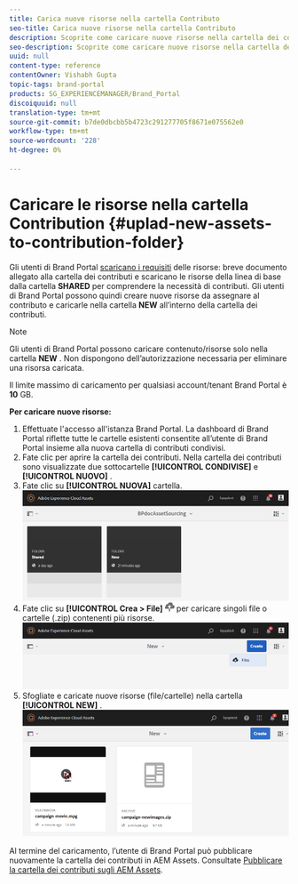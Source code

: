 ```yaml
---
title: Carica nuove risorse nella cartella Contributo
seo-title: Carica nuove risorse nella cartella Contributo
description: Scoprite come caricare nuove risorse nella cartella dei contributi in Brand Portal.
seo-description: Scoprite come caricare nuove risorse nella cartella dei contributi in Brand Portal.
uuid: null
content-type: reference
contentOwner: Vishabh Gupta
topic-tags: brand-portal
products: SG_EXPERIENCEMANAGER/Brand_Portal
discoiquuid: null
translation-type: tm+mt
source-git-commit: b7de0dbcbb5b4723c291277705f8671e075562e0
workflow-type: tm+mt
source-wordcount: '228'
ht-degree: 0%

---
```



# Caricare le risorse nella cartella Contribution {#uplad-new-assets-to-contribution-folder}

Gli utenti di Brand Portal [scaricano i requisiti](brand-portal-download-asset-requirements.md) delle risorse: breve documento allegato alla cartella dei contributi e scaricano le risorse della linea di base dalla cartella **SHARED** per comprendere la necessità di contributi.
Gli utenti di Brand Portal possono quindi creare nuove risorse da assegnare al contributo e caricarle nella cartella **NEW** all’interno della cartella dei contributi.

>[!NOTE]
>
>Gli utenti di Brand Portal possono caricare contenuto/risorse solo nella cartella **NEW** . Non dispongono dell’autorizzazione necessaria per eliminare una risorsa caricata.
>
>Il limite massimo di caricamento per qualsiasi account/tenant Brand Portal è **10** GB.



**Per caricare nuove risorse:**

1. Effettuate l&#39;accesso all&#39;istanza Brand Portal.
La dashboard di Brand Portal riflette tutte le cartelle esistenti consentite all’utente di Brand Portal insieme alla nuova cartella di contributi condivisi.
1. Fate clic per aprire la cartella dei contributi. Nella cartella dei contributi sono visualizzate due sottocartelle **[!UICONTROL CONDIVISE]** e **[!UICONTROL NUOVO]** .
1. Fate clic su **[!UICONTROL NUOVA]** cartella.
   ![](assets/upload-new-assets1.png)
1. Fate clic su **[!UICONTROL Crea > File]** ![](assets/upload.png) per caricare singoli file o cartelle (.zip) contenenti più risorse.
   ![](assets/upload-new-assets2.png)
1. Sfogliate e caricate nuove risorse (file/cartelle) nella cartella **[!UICONTROL NEW]** .
   ![](assets/upload-new-assets3.png)

Al termine del caricamento, l’utente di Brand Portal può pubblicare nuovamente la cartella dei contributi in AEM Assets. Consultate [Pubblicare la cartella dei contributi sugli AEM Assets](brand-portal-publish-contribution-folder-to-aem-assets.md).